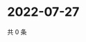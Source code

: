# 2022-07-27

共 0 条

<!-- BEGIN WEIBO -->
<!-- 最后更新时间 Wed Jul 27 2022 11:49:04 GMT+0800 (China Standard Time) -->

<!-- END WEIBO -->
